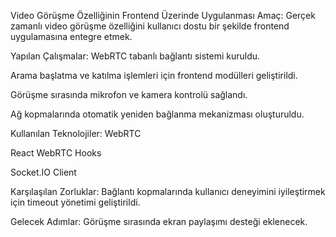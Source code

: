 Video Görüşme Özelliğinin Frontend Üzerinde Uygulanması
Amaç:
Gerçek zamanlı video görüşme özelliğini kullanıcı dostu bir şekilde frontend uygulamasına entegre etmek.

Yapılan Çalışmalar:
WebRTC tabanlı bağlantı sistemi kuruldu.

Arama başlatma ve katılma işlemleri için frontend modülleri geliştirildi.

Görüşme sırasında mikrofon ve kamera kontrolü sağlandı.

Ağ kopmalarında otomatik yeniden bağlanma mekanizması oluşturuldu.

Kullanılan Teknolojiler:
WebRTC

React WebRTC Hooks

Socket.IO Client

Karşılaşılan Zorluklar:
Bağlantı kopmalarında kullanıcı deneyimini iyileştirmek için timeout yönetimi geliştirildi.

Gelecek Adımlar:
Görüşme sırasında ekran paylaşımı desteği eklenecek.
